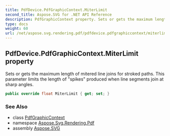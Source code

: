 ```yaml
---
title: PdfDevice.PdfGraphicContext.MiterLimit
second_title: Aspose.SVG for .NET API Reference
description: PdfGraphicContext property. Sets or gets the maximum length of mitered line joins for stroked paths. This parameter limits the length of spikes produced when line segments join at sharp angles
type: docs
weight: 60
url: /net/aspose.svg.rendering.pdf/pdfdevice.pdfgraphiccontext/miterlimit/
---
```

## PdfDevice.PdfGraphicContext.MiterLimit property

Sets or gets the maximum length of mitered line joins for stroked paths. This parameter limits the length of "spikes" produced when line segments join at sharp angles.

```csharp
public override float MiterLimit { get; set; }
```

### See Also

* class [PdfGraphicContext](../)
* namespace [Aspose.Svg.Rendering.Pdf](../../pdfdevice.pdfgraphiccontext/)
* assembly [Aspose.SVG](../../../)
